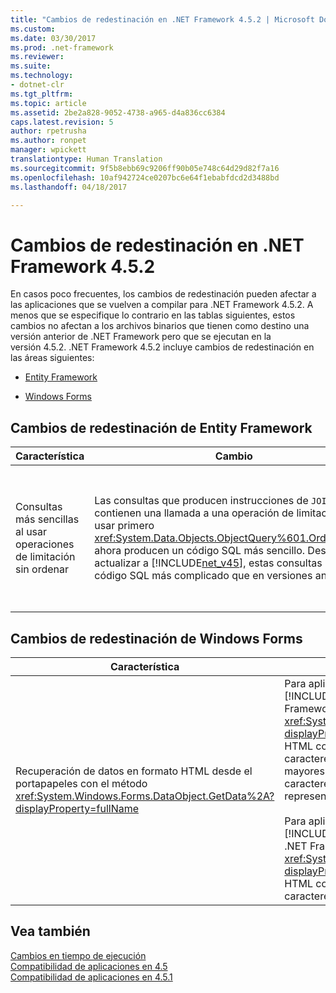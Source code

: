 ```yaml
---
title: "Cambios de redestinación en .NET Framework 4.5.2 | Microsoft Docs"
ms.custom: 
ms.date: 03/30/2017
ms.prod: .net-framework
ms.reviewer: 
ms.suite: 
ms.technology:
- dotnet-clr
ms.tgt_pltfrm: 
ms.topic: article
ms.assetid: 2be2a828-9052-4738-a965-d4a836cc6384
caps.latest.revision: 5
author: rpetrusha
ms.author: ronpet
manager: wpickett
translationtype: Human Translation
ms.sourcegitcommit: 9f5b8ebb69c9206ff90b05e748c64d29d82f7a16
ms.openlocfilehash: 10af942724ce0207bc6e64f1ebabfdcd2d3488bd
ms.lasthandoff: 04/18/2017

---
```

# <a name="retargeting-changes-in-the-net-framework-452"></a>Cambios de redestinación en .NET Framework 4.5.2
En casos poco frecuentes, los cambios de redestinación pueden afectar a las aplicaciones que se vuelven a compilar para .NET Framework 4.5.2. A menos que se especifique lo contrario en las tablas siguientes, estos cambios no afectan a los archivos binarios que tienen como destino una versión anterior de .NET Framework pero que se ejecutan en la versión 4.5.2. .NET Framework 4.5.2 incluye cambios de redestinación en las áreas siguientes:  
  
-   [Entity Framework](#EF)  
  
-   [Windows Forms](#WinForms)  
  
<a name="EF"></a>   
## <a name="entity-framework-retargeting-changes"></a>Cambios de redestinación de Entity Framework  
  
|Característica|Cambio|Impacto|Ámbito|  
|-------------|------------|------------|-----------|  
|Consultas más sencillas al usar operaciones de limitación sin ordenar|Las consultas que producen instrucciones de `JOIN` y contienen una llamada a una operación de limitación sin usar primero <xref:System.Data.Objects.ObjectQuery%601.OrderBy%2A>, ahora producen un código SQL más sencillo. Después de actualizar a [!INCLUDE[net_v45](../../../includes/net-v45-md.md)], estas consultas producían código SQL más complicado que en versiones anteriores.|Esta característica está deshabilitada de manera predeterminada. Si Entity Framework genera instrucciones de `JOIN` adicionales que causan una degradación del rendimiento, puede habilitar esta característica; para ello, agregue la entrada siguiente en la sección `<appSettings>` del archivo de configuración de la aplicación (app.config):<br /><br /> `<add key="EntityFramework_SimplifyLimitOperations" value="true" />`|Secundaria|  
  
<a name="WinForms"></a>   
## <a name="windows-forms-retargeting-changes"></a>Cambios de redestinación de Windows Forms  
  
|Característica|Cambio|Impacto|Ámbito|  
|-------------|------------|------------|-----------|  
|Recuperación de datos en formato HTML desde el portapapeles con el método <xref:System.Windows.Forms.DataObject.GetData%2A?displayProperty=fullName>|Para aplicaciones que tienen como destino [!INCLUDE[net_v40_short](../../../includes/net-v40-short-md.md)] o que se ejecutan en .NET Framework 4.5.1 o versiones anteriores, <xref:System.Windows.Forms.DataObject.GetData%2A?displayProperty=fullName> recupera datos con formato HTML como una cadena ASCII. Como resultado, los caracteres que no son ASCII (cuyos códigos ASCII son mayores que 0x7F) se representan mediante dos caracteres aleatorios. Por ejemplo, é (0xE9) se representa mediante Ã© (0xC3 0xA9).<br /><br /> Para aplicaciones que tienen como destino [!INCLUDE[net_v45](../../../includes/net-v45-md.md)] o posterior y que se ejecutan en .NET Framework 4.5.2, <xref:System.Windows.Forms.DataObject.GetData%2A?displayProperty=fullName> recupera datos con formato HTML como UTF-8, que representa correctamente caracteres mayores que 2A.|Si implementó una solución alternativa para el problema de codificación mediante cadenas con formato HTML (por ejemplo, si codifica de manera explícita la cadena HTML recuperada del Portapapeles transfiriéndola al método <xref:System.Text.UTF8Encoding.GetString%2A?displayProperty=fullName>) y cambia el destino de la aplicación de la versión 4 a la versión 4.5, debería eliminar dicha solución alternativa.|Secundaria|  
  
## <a name="see-also"></a>Vea también  
 [Cambios en tiempo de ejecución](../../../docs/framework/migration-guide/runtime-changes-in-the-net-framework-4-5-2.md)   
 [Compatibilidad de aplicaciones en 4.5](../../../docs/framework/migration-guide/application-compatibility-in-the-net-framework-4-5.md)   
 [Compatibilidad de aplicaciones en 4.5.1](../../../docs/framework/migration-guide/application-compatibility-in-the-net-framework-4-5-1.md)
